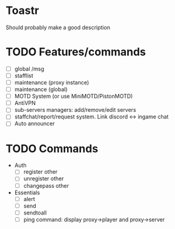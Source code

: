 # Toastr
Should probably make a good description

# TODO Features/commands
 * [ ] global /msg
 * [ ] stafflist
 * [ ] maintenance (proxy instance)
 * [ ] maintenance (global)
 * [ ] MOTD System (or use MiniMOTD/PistonMOTD)
 * [ ] AntiVPN
 * [ ] sub-servers managers: add/remove/edit servers
 * [ ] staffchat/report/request system. Link discord <-> ingame chat
 * [ ] Auto announcer
 
# TODO Commands
 * Auth
    * [ ] register other
    * [ ] unregister other
    * [ ] changepass other

 * Essentials
    * [ ] alert
    * [ ] send
    * [ ] sendtoall
    * [ ] ping command: display proxy->player and proxy->server